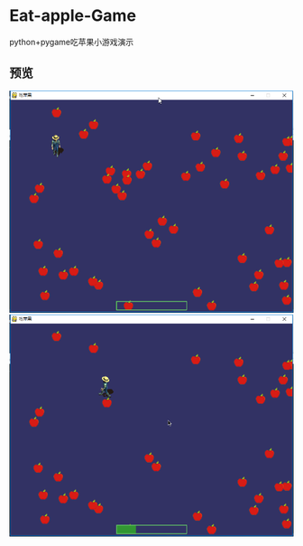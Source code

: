 # Eat-apple-Game
python+pygame吃苹果小游戏演示  

## 预览  
![](./previews/previews1.png)  
![](./previews/previews2.png)  

